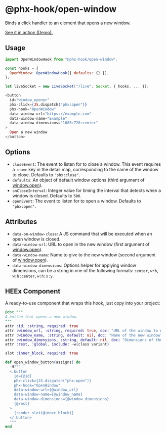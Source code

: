 # @phx-hook/open-window

Binds a click handler to an element that opens a new window.

[See it in action (Demo).](https://phx-hook.elixir-saas.com/open-window)

## Usage

```js
import OpenWindowHook from "@phx-hook/open-window";

const hooks = {
  OpenWindow: OpenWindowHook({ defaults: {} }),
};

let liveSocket = new LiveSocket("/live", Socket, { hooks, ... });
```

```heex
<button
  id="window_opener"
  phx-click={JS.dispatch("phx:open")}
  phx-hook="OpenWindow"
  data-window-url="https://example.com"
  data-window-name="Example"
  data-window-dimensions="1080:720:center"
>
  Open a new window
</button>
```

## Options

* `closeEvent`: The event to listen for to close a window. This event requires a `:name` key in the detail map, corresponding to the name of the window to close. Defaults to `"phx:close"`.
* `defaults`: An object of default window options (third argument of [window.open](https://developer.mozilla.org/en-US/docs/Web/API/Window/open)).
* `onCloseInterval`: Integer value for timing the interval that detects when a window is closed. Defaults to `500`.
* `openEvent`: The event to listen for to open a window. Defaults to `"phx:open"`.

## Attributes

* `data-on-window-close`: A JS command that will be executed when an open window is closed.
* `data-window-url`: URL to open in the new window (first argument of [window.open](https://developer.mozilla.org/en-US/docs/Web/API/Window/open)).
* `data-window-name`: Name to give to the new window (second argument of [window.open](https://developer.mozilla.org/en-US/docs/Web/API/Window/open)).
* `data-window-dimensions`: Options helper for applying window dimensions, can be a string in one of the following formats: `center`, `w:h`, `w:h:center`, `w:h:x:y`.

## HEEx Component

A ready-to-use component that wraps this hook, just copy into your project:

```ex
@doc """
A button that opens a new window.
"""
attr :id, :string, required: true
attr :window_url, :string, required: true, doc: "URL of the window to open"
attr :window_name, :string, default: nil, doc: "Name of the new window"
attr :window_dimensions, :string, default: nil, doc: "Dimensions of the new window, i.e. 1080:720"
attr :rest, :global, include: ~w(class variant)

slot :inner_block, required: true

def open_window_button(assigns) do
  ~H"""
  <.button
    id={@id}
    phx-click={JS.dispatch("phx:open")}
    phx-hook="OpenWindow"
    data-window-url={@window_url}
    data-window-name={@window_name}
    data-window-dimensions={@window_dimensions}
    {@rest}
  >
    {render_slot(@inner_block)}
  </.button>
  """
end
```
